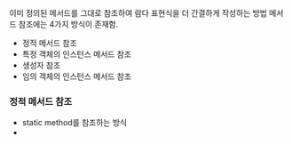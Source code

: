이미 정의된 메서드를 그대로 참조하여 람다 표현식을 더 간결하게 작성하는 방법
메서드 참조에는 4가지 방식이 존재함.
- 정적 메서드 참조
- 특정 객체의 인스턴스 메서드 참조
- 생성자 참조
- 임의 객체의 인스턴스 메서드 참조
### 정적 메서드 참조
- static method를 참조하는 방식
- 